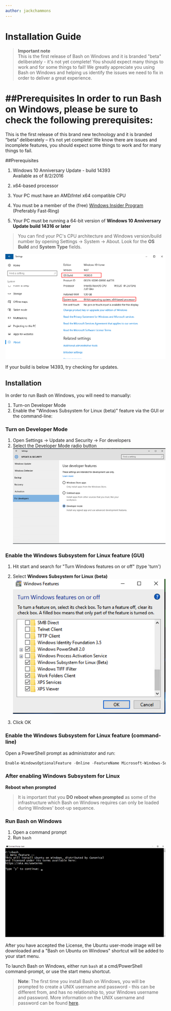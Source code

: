 ```yaml
---
author: jackchammons
---
```


# Installation Guide

> **Important note**  
	This is the first release of Bash on Windows and it is branded "beta" deliberately - it's not yet complete! You should expect many things to work and for some things to fail! We greatly appreciate you using Bash on Windows and helping us identify the issues we need to fix in order to deliver a great experience.

##Prerequisites
In order to run Bash on Windows, please be sure to check the following prerequisites:
=======
  This is the first release of this brand new technology and it is branded “beta” deliberately – it’s not yet complete! We know there are issues and incomplete features, you should expect some things to work and for many things to fail.

##Prerequisites
1. Windows 10 Anniversary Update - build 14393<br/>
      Available as of 8/2/2016
2. x64-based processor

1. Your PC must have an AMD/Intel x64 compatible CPU
2. You must be a member of the (free) [Windows Insider Program](http://insider.windows.com/) (Preferably Fast-Ring)
3. Your PC must be running a 64-bit version of **Windows 10 Anniversary Update build 14316 or later**
    
> You can find your PC's CPU architecture and Windows version/build number by opening 
> Settings -> System -> About. 
> Look for the **OS Build** and **System Type** fields.  

![](media/system.png) 

If your build is below 14393, try checking for updates.


## Installation
In order to run Bash on Windows, you will need to manually:
1. Turn-on Developer Mode
1. Enable the "Windows Subsystem for Linux (beta)" feature via the GUI or the command-line:

### Turn on Developer Mode
1. Open Settings -> Update and Security -> For developers
2. Select the Developer Mode radio button  
  ![](media/updateAndSecurity.png)

### Enable the Windows Subsystem for Linux feature (GUI)
1. Hit start and search for "Turn Windows features on or off" (type 'turn')
1. Select **Windows Subsystem for Linux (beta)**  
  ![](media/windowsFeatures.png)
  
1. Click OK

### Enable the Windows Subsystem for Linux feature (command-line)

Open a PowerShell prompt as administrator and run:

```PowerShell
Enable-WindowsOptionalFeature -Online -FeatureName Microsoft-Windows-Subsystem-Linux
```

### After enabling Windows Subsystem for Linux
**Reboot when prompted**

> It is important that you **DO reboot when prompted** as some of the infrastructure which Bash on Windows requires can only be loaded during Windows' boot-up sequence.

### Run Bash on Windows
1. Open a command prompt
1. Run `bash` 
  
  ![](media/bashShellInstall.png)
  
After you have accepted the License, the Ubuntu user-mode image will be downloaded and a "Bash on Ubuntu on Windows" shortcut will be added to your start menu.

To launch Bash on Windows, either run `bash` at a cmd/PowerShell command-prompt, or use the start menu shortcut.

> **Note**: The first time you install Bash on Windows, you will be prompted to create a UNIX username and password - this can be different from, and has no relationship to, your Windows username and password.
> More information on the UNIX username and password can be found [here](https://msdn.microsoft.com/en-us/commandline/wsl/user_support).
